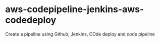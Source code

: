 # aws-codepipeline-jenkins-aws-codedeploy
Create a pipeline using Github, Jenkins, COde deploy and code pipeline
